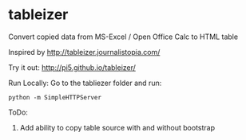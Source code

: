 tableizer
=========

Convert copied data from MS-Excel / Open Office Calc to HTML table

Inspired by http://tableizer.journalistopia.com/

Try it out: http://pi5.github.io/tableizer/


Run Locally: Go to the tabliezer folder and run:

```
python -m SimpleHTTPServer
```

ToDo:
1. Add ability to copy table source with and without bootstrap
